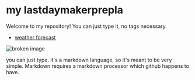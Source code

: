 # my lastdaymakerprepla

Welcome to my repository! You can just type it, no tags necessary. 

* [weather forecast](http://codepen.io/uclanyugal/pen/xZvxrx?editors=0010)

![broken image](https://course_report_production.s3.amazonaws.com/rich/rich_files/rich_files/268/s300/makersquare-logo.png)

you can just type. it's a markdown language, so it's meant to be very simple. Markdown requires a markdown processor which github happens to have.  